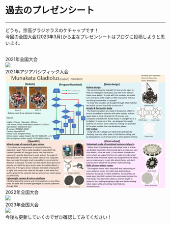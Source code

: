 # 過去のプレゼンシート
<!--ヘッダ-->
***
<!--横線-->
どうも。宗高グラジオラスのケチャップです！<br>
今回の全国大会(2023年3月)から主なプレゼンシートはブログに投稿しようと思います。<br>
<br>
<!--本論-->
2021年全国大会 <br>
<img width = "800" src="images/宗中グラジオラス　RCJ Japan open 2021 完成版2.jpg">
<br>
2021年アジアパシフィック大会 <br>
<img width = "800" src="images/Munakata Gladiolus presentation sheet.jpg">
<br>
2022年全国大会 <br>
<img width = "800" src="images/WSL048_宗高グラジオラス_九州ブロック.jpg">
<br>
2023年全国大会 <br>
<img width = "800" src="images/宗高グラジオラスプレゼンシート.jpg">
<br>
今後も更新していくのでぜひ確認してみてください！<br>
<!--写真挿入-->
